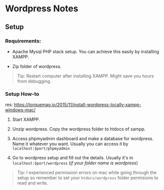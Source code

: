 # Wordpress Notes

## Setup

### Requirements:

* Apache Mysql PHP stack setup. You can achieve this easily by installing XAMPP.

* Zip folder of wordpress.

> Tip: Restart computer after installing XAMPP. Might save you hours from debugging. 

### Setup How-to

res: https://torquemag.io/2015/11/install-wordpress-locally-xampp-windows-mac/

1. Start XAMPP.

2. Unzip wordpress. Copy the wordpress folder to htdocs of xampp.

3. Access phpmyadmin dashboard and make a database for wordpress. Name it whatever you want. Usually you can access it by `localhost:$port/phpmyadmin`

4. Go to wordpress setup and fill out the details. Usually it's in `localhost:$port/wordpress` (_if your folder name is wordpress_)

> Tip: I experienced permission errors on mac while going through the setup so remember to set your `htdocs/wordpress` folder permisions to read and write.
